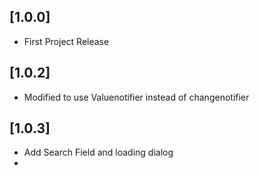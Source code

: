 ## [1.0.0] 
* First Project Release

## [1.0.2] 
* Modified to use Valuenotifier instead of changenotifier

## [1.0.3] 
* Add Search Field and loading dialog
*
